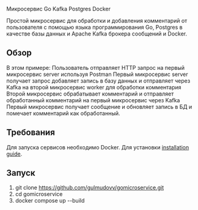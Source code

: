 Микросервис Go Kafka Postgres Docker 

Простой микросервис для обработки и добавления комментарий от пользователя с помощью языка программирования Go, Postgres в качестве базы данных и Apache Kafka брокера сообщений и Docker.

## Обзор

В этом примере:
    Пользователь отправляет HTTP запрос на первый микросервис server  используя Postman
    Первый микросервис server получает запрос добавляет запись в базу данных и отправляет через  Kafka на второй микросервис worker для обработки комментария
    Второй микросервис обрабатывает комментарий и отправляет обработанный комментарий на первый микросервис через Kafka 
    Первый микросервис получает сообщение и обновляет запись в БД и помечает комментарий как обработанный.

## Требования

Для запуска сервисов необходимо Docker. Для установки [installation guide](https://docs.docker.com/compose/install/).

## Запуск

1. git clone  https://github.com/gulmudovv/gomicroservice.git
2. cd gomicroservice
3. docker compose up --build




